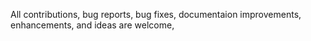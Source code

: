 All contributions, bug reports, bug fixes, documentaion improvements, enhancements, and ideas are welcome,
